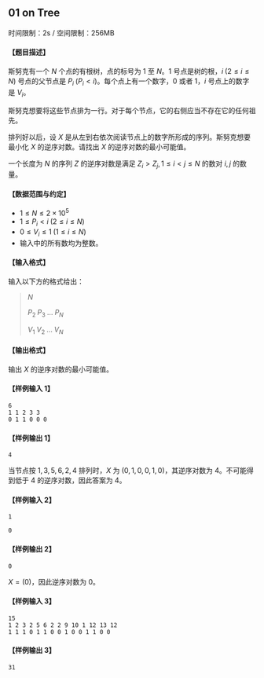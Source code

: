 ## 01 on Tree

时间限制：2s / 空间限制：256MB

#### 【题目描述】

斯努克有一个 $N$ 个点的有根树，点的标号为 $1$ 至 $N$。$1$ 号点是树的根，$i\; (2\le i\le N)$ 号点的父节点是 $P_i\; (P_i< i)$。每个点上有一个数字，$0$ 或者 $1$，$i$ 号点上的数字是 $V_i$。

斯努克想要将这些节点排为一行。对于每个节点，它的右侧应当不存在它的任何祖先。

排列好以后，设 $X$ 是从左到右依次阅读节点上的数字所形成的序列。斯努克想要最小化 $X$ 的逆序对数。请找出 $X$ 的逆序对数的最小可能值。

一个长度为 $N$ 的序列 $Z$ 的逆序对数是满足 $Z_i>Z_j,1\le i < j \le N$ 的数对 $i,j$ 的数量。

#### 【数据范围与约定】

* $1\le N\le 2\times 10^5$
* $1\le P_i < i\; (2\le i\le N)$
* $0\le V_i \le 1\;(1\le i\le N)$
* 输入中的所有数均为整数。

#### 【输入格式】

输入以下方的格式给出：

> $N$
>
> $P_2\; P_3\; \ldots\; P_N$
>
> $V_1\;V_2\;\ldots\;V_N$

#### 【输出格式】

输出 $X$ 的逆序对数的最小可能值。

#### 【样例输入 1】

```
6
1 1 2 3 3
0 1 1 0 0 0
```

#### 【样例输出 1】

```
4
```

当节点按 $1,3,5,6,2,4$ 排列时，$X$ 为 $(0,1,0,0,1,0)$，其逆序对数为 $4$。不可能得到低于 $4$ 的逆序对数，因此答案为 $4$。

#### 【样例输入 2】

```
1

0
```

#### 【样例输出 2】

```
0
```

$X=(0)$，因此逆序对数为 $0$。

#### 【样例输入 3】

```
15
1 2 3 2 5 6 2 2 9 10 1 12 13 12
1 1 1 0 1 1 0 0 1 0 0 1 1 0 0
```

#### 【样例输出 3】

```
31
```

